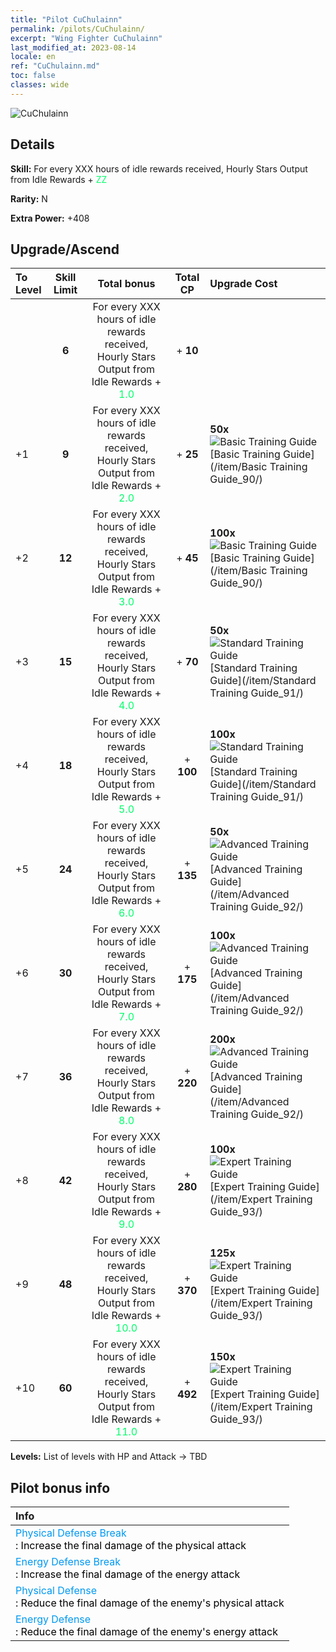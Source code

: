 ```yaml
---
title: "Pilot CuChulainn"
permalink: /pilots/CuChulainn/
excerpt: "Wing Fighter CuChulainn"
last_modified_at: 2023-08-14
locale: en
ref: "CuChulainn.md"
toc: false
classes: wide
---
```



 ![CuChulainn](/images/pilots/aviator_piece_3001.png)

## Details

 **Skill:** For every XXX hours of idle rewards received, Hourly Stars Output from Idle Rewards + <span style="color: #03ff6b">ZZ</span><br/><span style="color: #000000;"></span> 

 **Rarity:** N 

 **Extra Power:** +408 



## Upgrade/Ascend

  |  To Level | Skill Limit |     Total bonus    | Total CP |   Upgrade Cost     |
  |:----|:-----:|:-------------------:|:-------:|:-----------------|
  |   | **6**  | For every XXX hours of idle rewards received, Hourly Stars Output from Idle Rewards + <span style="color: #03ff6b">1.0</span><br/><span style="color: #000000;"></span>  | + **10**  |  |
  | +1  | **9**  | For every XXX hours of idle rewards received, Hourly Stars Output from Idle Rewards + <span style="color: #03ff6b">2.0</span><br/><span style="color: #000000;"></span>  | + **25**  | **50x**![Basic Training Guide](/images/item/Basic_Training_Guide_p.png)[Basic Training Guide](/item/Basic Training Guide_90/) |
  | +2  | **12**  | For every XXX hours of idle rewards received, Hourly Stars Output from Idle Rewards + <span style="color: #03ff6b">3.0</span><br/><span style="color: #000000;"></span>  | + **45**  | **100x**![Basic Training Guide](/images/item/Basic_Training_Guide_p.png)[Basic Training Guide](/item/Basic Training Guide_90/) |
  | +3  | **15**  | For every XXX hours of idle rewards received, Hourly Stars Output from Idle Rewards + <span style="color: #03ff6b">4.0</span><br/><span style="color: #000000;"></span>  | + **70**  | **50x**![Standard Training Guide](/images/item/Standard_Training_Guide_p.png)[Standard Training Guide](/item/Standard Training Guide_91/) |
  | +4  | **18**  | For every XXX hours of idle rewards received, Hourly Stars Output from Idle Rewards + <span style="color: #03ff6b">5.0</span><br/><span style="color: #000000;"></span>  | + **100**  | **100x**![Standard Training Guide](/images/item/Standard_Training_Guide_p.png)[Standard Training Guide](/item/Standard Training Guide_91/) |
  | +5  | **24**  | For every XXX hours of idle rewards received, Hourly Stars Output from Idle Rewards + <span style="color: #03ff6b">6.0</span><br/><span style="color: #000000;"></span>  | + **135**  | **50x**![Advanced Training Guide](/images/item/Advanced_Training_Guide_p.png)[Advanced Training Guide](/item/Advanced Training Guide_92/) |
  | +6  | **30**  | For every XXX hours of idle rewards received, Hourly Stars Output from Idle Rewards + <span style="color: #03ff6b">7.0</span><br/><span style="color: #000000;"></span>  | + **175**  | **100x**![Advanced Training Guide](/images/item/Advanced_Training_Guide_p.png)[Advanced Training Guide](/item/Advanced Training Guide_92/) |
  | +7  | **36**  | For every XXX hours of idle rewards received, Hourly Stars Output from Idle Rewards + <span style="color: #03ff6b">8.0</span><br/><span style="color: #000000;"></span>  | + **220**  | **200x**![Advanced Training Guide](/images/item/Advanced_Training_Guide_p.png)[Advanced Training Guide](/item/Advanced Training Guide_92/) |
  | +8  | **42**  | For every XXX hours of idle rewards received, Hourly Stars Output from Idle Rewards + <span style="color: #03ff6b">9.0</span><br/><span style="color: #000000;"></span>  | + **280**  | **100x**![Expert Training Guide](/images/item/Expert_Training_Guide_p.png)[Expert Training Guide](/item/Expert Training Guide_93/) |
  | +9  | **48**  | For every XXX hours of idle rewards received, Hourly Stars Output from Idle Rewards + <span style="color: #03ff6b">10.0</span><br/><span style="color: #000000;"></span>  | + **370**  | **125x**![Expert Training Guide](/images/item/Expert_Training_Guide_p.png)[Expert Training Guide](/item/Expert Training Guide_93/) |
  | +10  | **60**  | For every XXX hours of idle rewards received, Hourly Stars Output from Idle Rewards + <span style="color: #03ff6b">11.0</span><br/><span style="color: #000000;"></span>  | + **492**  | **150x**![Expert Training Guide](/images/item/Expert_Training_Guide_p.png)[Expert Training Guide](/item/Expert Training Guide_93/) |



 **Levels:**  List of levels with HP and Attack -> TBD



## Pilot bonus info

  |  Info |
  |:------|
  | <span style="color: #0099f2">Physical Defense Break</span><br/><span style="color: #000000;">: Increase the final damage of the physical attack</span> |
  | <span style="color: #0099f2">Energy Defense Break</span><br/><span style="color: #000000;">: Increase the final damage of the energy attack</span> |
  | <span style="color: #0099f2">Physical Defense</span><br/><span style="color: #000000;">: Reduce the final damage of the enemy's physical attack</span> |
  | <span style="color: #0099f2">Energy Defense</span><br/><span style="color: #000000;">: Reduce the final damage of the enemy's energy attack</span> |

